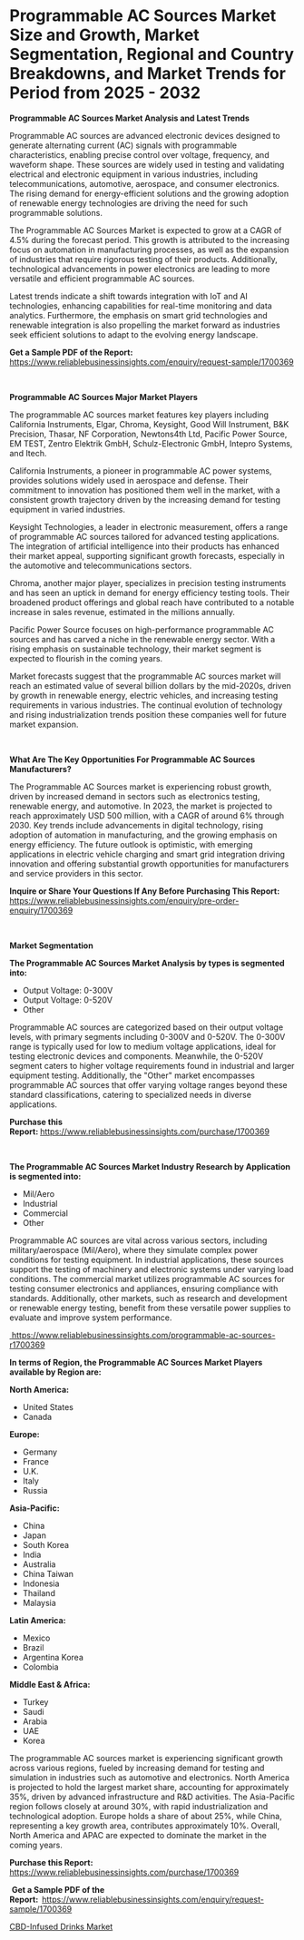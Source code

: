 <p><h1>Programmable AC Sources Market Size and Growth, Market Segmentation, Regional and Country Breakdowns, and Market Trends for Period from 2025 -  2032</h1></p><p><strong>Programmable AC Sources Market Analysis and Latest Trends</strong></p>
<p><p>Programmable AC sources are advanced electronic devices designed to generate alternating current (AC) signals with programmable characteristics, enabling precise control over voltage, frequency, and waveform shape. These sources are widely used in testing and validating electrical and electronic equipment in various industries, including telecommunications, automotive, aerospace, and consumer electronics. The rising demand for energy-efficient solutions and the growing adoption of renewable energy technologies are driving the need for such programmable solutions.</p><p>The Programmable AC Sources Market is expected to grow at a CAGR of 4.5% during the forecast period. This growth is attributed to the increasing focus on automation in manufacturing processes, as well as the expansion of industries that require rigorous testing of their products. Additionally, technological advancements in power electronics are leading to more versatile and efficient programmable AC sources. </p><p>Latest trends indicate a shift towards integration with IoT and AI technologies, enhancing capabilities for real-time monitoring and data analytics. Furthermore, the emphasis on smart grid technologies and renewable integration is also propelling the market forward as industries seek efficient solutions to adapt to the evolving energy landscape.</p></p>
<p><strong>Get a Sample PDF of the Report:&nbsp;</strong> <a href="https://www.reliablebusinessinsights.com/enquiry/request-sample/1700369?utm_campaign=1091&utm_medium=2&utm_source=Github&utm_content=ia&utm_term=09012025&utm_id=programmable-ac-sources">https://www.reliablebusinessinsights.com/enquiry/request-sample/1700369</a></p>
<p>&nbsp;</p>
<p><strong>Programmable AC Sources Major Market Players</strong></p>
<p><p>The programmable AC sources market features key players including California Instruments, Elgar, Chroma, Keysight, Good Will Instrument, B&K Precision, Thasar, NF Corporation, Newtons4th Ltd, Pacific Power Source, EM TEST, Zentro Elektrik GmbH, Schulz-Electronic GmbH, Intepro Systems, and Itech. </p><p>California Instruments, a pioneer in programmable AC power systems, provides solutions widely used in aerospace and defense. Their commitment to innovation has positioned them well in the market, with a consistent growth trajectory driven by the increasing demand for testing equipment in varied industries. </p><p>Keysight Technologies, a leader in electronic measurement, offers a range of programmable AC sources tailored for advanced testing applications. The integration of artificial intelligence into their products has enhanced their market appeal, supporting significant growth forecasts, especially in the automotive and telecommunications sectors.</p><p>Chroma, another major player, specializes in precision testing instruments and has seen an uptick in demand for energy efficiency testing tools. Their broadened product offerings and global reach have contributed to a notable increase in sales revenue, estimated in the millions annually.</p><p>Pacific Power Source focuses on high-performance programmable AC sources and has carved a niche in the renewable energy sector. With a rising emphasis on sustainable technology, their market segment is expected to flourish in the coming years.</p><p>Market forecasts suggest that the programmable AC sources market will reach an estimated value of several billion dollars by the mid-2020s, driven by growth in renewable energy, electric vehicles, and increasing testing requirements in various industries. The continual evolution of technology and rising industrialization trends position these companies well for future market expansion.</p></p>
<p>&nbsp;</p>
<p><strong>What Are The Key Opportunities For Programmable AC Sources Manufacturers?</strong></p>
<p><p>The Programmable AC Sources market is experiencing robust growth, driven by increased demand in sectors such as electronics testing, renewable energy, and automotive. In 2023, the market is projected to reach approximately USD 500 million, with a CAGR of around 6% through 2030. Key trends include advancements in digital technology, rising adoption of automation in manufacturing, and the growing emphasis on energy efficiency. The future outlook is optimistic, with emerging applications in electric vehicle charging and smart grid integration driving innovation and offering substantial growth opportunities for manufacturers and service providers in this sector.</p></p>
<p><strong>Inquire or Share Your Questions If Any Before Purchasing This Report:</strong> <a href="https://www.reliablebusinessinsights.com/enquiry/pre-order-enquiry/1700369?utm_campaign=1091&utm_medium=2&utm_source=Github&utm_content=ia&utm_term=09012025&utm_id=programmable-ac-sources">https://www.reliablebusinessinsights.com/enquiry/pre-order-enquiry/1700369</a></p>
<p>&nbsp;</p>
<p><strong>Market Segmentation</strong></p>
<p><strong>The Programmable AC Sources Market Analysis by types is segmented into:</strong></p>
<p><ul><li>Output Voltage: 0-300V</li><li>Output Voltage: 0-520V</li><li>Other</li></ul></p>
<p><p>Programmable AC sources are categorized based on their output voltage levels, with primary segments including 0-300V and 0-520V. The 0-300V range is typically used for low to medium voltage applications, ideal for testing electronic devices and components. Meanwhile, the 0-520V segment caters to higher voltage requirements found in industrial and larger equipment testing. Additionally, the "Other" market encompasses programmable AC sources that offer varying voltage ranges beyond these standard classifications, catering to specialized needs in diverse applications.</p></p>
<p><strong>Purchase this Report:&nbsp;</strong><a href="https://www.reliablebusinessinsights.com/purchase/1700369?utm_campaign=1091&utm_medium=2&utm_source=Github&utm_content=ia&utm_term=09012025&utm_id=programmable-ac-sources">https://www.reliablebusinessinsights.com/purchase/1700369</a></p>
<p>&nbsp;</p>
<p><strong>The Programmable AC Sources Market Industry Research by Application is segmented into:</strong></p>
<p><ul><li>Mil/Aero</li><li>Industrial</li><li>Commercial</li><li>Other</li></ul></p>
<p><p>Programmable AC sources are vital across various sectors, including military/aerospace (Mil/Aero), where they simulate complex power conditions for testing equipment. In industrial applications, these sources support the testing of machinery and electronic systems under varying load conditions. The commercial market utilizes programmable AC sources for testing consumer electronics and appliances, ensuring compliance with standards. Additionally, other markets, such as research and development or renewable energy testing, benefit from these versatile power supplies to evaluate and improve system performance.</p></p>
<p><a href="https://www.reliablebusinessinsights.com/programmable-ac-sources-r1700369?utm_campaign=1091&utm_medium=2&utm_source=Github&utm_content=ia&utm_term=09012025&utm_id=programmable-ac-sources">&nbsp;https://www.reliablebusinessinsights.com/programmable-ac-sources-r1700369</a></p>
<p><strong>In terms of Region, the Programmable AC Sources Market Players available by Region are:</strong></p>
<p>
    <p> <strong> North America: </strong>
        <ul>
            <li>United States</li>
            <li>Canada</li>
        </ul>
        </p> 
    <p> <strong> Europe: </strong>
        <ul>
            <li>Germany</li>
            <li>France</li>
            <li>U.K.</li>
            <li>Italy</li>
            <li>Russia</li>
        </ul>
        </p> 
    <p> <strong> Asia-Pacific: </strong>
        <ul>
            <li>China</li>
            <li>Japan</li>
            <li>South Korea</li>
            <li>India</li>
            <li>Australia</li>
            <li>China Taiwan</li>
            <li>Indonesia</li>
            <li>Thailand</li>
            <li>Malaysia</li>
        </ul>
        </p> 
    <p> <strong> Latin America: </strong>
        <ul>
            <li>Mexico</li>
            <li>Brazil</li>
            <li>Argentina Korea</li>
            <li>Colombia</li>
        </ul>
        </p> 
    <p> <strong> Middle East & Africa: </strong>
        <ul>
            <li>Turkey</li>
            <li>Saudi</li>
            <li>Arabia</li>
            <li>UAE</li>
            <li>Korea</li>
        </ul>
    </p>
    </p>
<p><p>The programmable AC sources market is experiencing significant growth across various regions, fueled by increasing demand for testing and simulation in industries such as automotive and electronics. North America is projected to hold the largest market share, accounting for approximately 35%, driven by advanced infrastructure and R&D activities. The Asia-Pacific region follows closely at around 30%, with rapid industrialization and technological adoption. Europe holds a share of about 25%, while China, representing a key growth area, contributes approximately 10%. Overall, North America and APAC are expected to dominate the market in the coming years.</p></p>
<p><strong>Purchase this Report: </strong><a href="https://www.reliablebusinessinsights.com/purchase/1700369?utm_campaign=1091&utm_medium=2&utm_source=Github&utm_content=ia&utm_term=09012025&utm_id=programmable-ac-sources">https://www.reliablebusinessinsights.com/purchase/1700369</a></p>
<p>&nbsp;<strong>Get a Sample PDF of the Report:&nbsp;&nbsp;</strong><a href="https://www.reliablebusinessinsights.com/enquiry/request-sample/1700369?utm_campaign=1091&utm_medium=2&utm_source=Github&utm_content=ia&utm_term=09012025&utm_id=programmable-ac-sources">https://www.reliablebusinessinsights.com/enquiry/request-sample/1700369</a></p>
<p><strong></strong></p>
<p><p><a href="https://github.com/lisaeichler20775/Market-Research-Report-List-1/blob/main/cbd-infused-drinks-market.md?utm_campaign=1091&utm_medium=2&utm_source=Github&utm_content=ia&utm_term=09012025&utm_id=programmable-ac-sources">CBD-Infused Drinks Market</a></p></p>